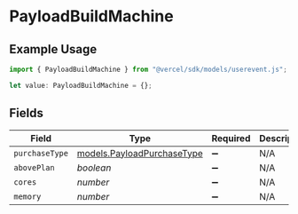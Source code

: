 # PayloadBuildMachine

## Example Usage

```typescript
import { PayloadBuildMachine } from "@vercel/sdk/models/userevent.js";

let value: PayloadBuildMachine = {};
```

## Fields

| Field                                                          | Type                                                           | Required                                                       | Description                                                    |
| -------------------------------------------------------------- | -------------------------------------------------------------- | -------------------------------------------------------------- | -------------------------------------------------------------- |
| `purchaseType`                                                 | [models.PayloadPurchaseType](../models/payloadpurchasetype.md) | :heavy_minus_sign:                                             | N/A                                                            |
| `abovePlan`                                                    | *boolean*                                                      | :heavy_minus_sign:                                             | N/A                                                            |
| `cores`                                                        | *number*                                                       | :heavy_minus_sign:                                             | N/A                                                            |
| `memory`                                                       | *number*                                                       | :heavy_minus_sign:                                             | N/A                                                            |